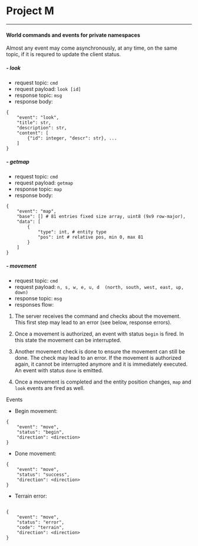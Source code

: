 # Project M


***

#### World commands and events for private namespaces

Almost any event may come asynchronously, at any time, on the same topic, if it is requred to update the client status.

##### - look

- request topic: `cmd`
- request payload: `look [id]`
- response topic: `msg`
- response body: 
```
{
    "event": "look",
    "title": str,
    "description": str,
    "content": [
        {"id": integer, "descr": str}, ...
    ]
}
```


##### - getmap

- request topic: `cmd`
- request payload: `getmap`
- response topic: `map`
- response body: 
```
{
    "event": "map", 
    "base": [] # 81 entries fixed size array, uint8 (9x9 row-major),
    "data": [
        {
            "type": int, # entity type
            "pos": int # relative pos, min 0, max 81
        }
    ]
}
```

##### - movement

- request topic: `cmd`
- request payload: `n, s, w, e, u, d  (north, south, west, east, up, down)`
- response topic: `msg`
- responses flow:


1) The server receives the command and checks about the movement. 
   This first step may lead to an error (see below, response errors).

2) Once a movement is authorized, an event with status `begin` is fired. 
   In this state the movement can be interrupted.

3) Another movement check is done to ensure the movement can still be done.
   The check may lead to an error.
   If the movement is authorized again, it cannot be interrupted anymore and it is
   immediately executed. An event with status `done` is emitted.
   
4) Once a movement is completed and the entity position changes, `map` and `look` events are fired as well.
 
Events
 
* Begin movement:
```
{
    "event": "move",
    "status": "begin",
    "direction": <direction>
}
```

* Done movement:
```
{
    "event": "move",
    "status": "success",
    "direction": <direction>
}
```
* Terrain error:
```

{
    "event": "move",
    "status": "error",
    "code": "terrain",
    "direction": <direction>
}
```
